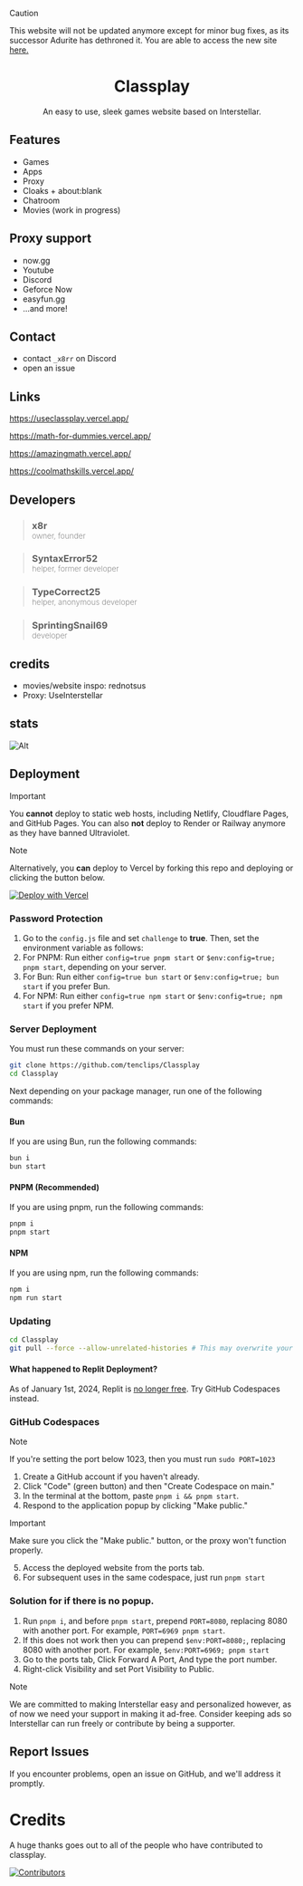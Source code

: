 > [!CAUTION]
> This website will not be updated anymore except for minor bug fixes, as its successor Adurite has dethroned it. You are able to access the new site <a href="https://useadurite.netlify.app/">here.</a>

<center>
    <h1>Classplay</h1>
    <p>An easy to use, sleek games website based on Interstellar.</p>
</center>

## Features
- Games
- Apps
- Proxy
- Cloaks + about:blank
- Chatroom
- Movies (work in progress)

## Proxy support
- now.gg
- Youtube
- Discord
- Geforce Now
- easyfun.gg
- ...and more!

## Contact
- contact `_x8rr` on Discord
- open an issue

## Links

https://useclassplay.vercel.app/

https://math-for-dummies.vercel.app/

https://amazingmath.vercel.app/

https://coolmathskills.vercel.app/

## Developers

> ### x8r <br> <sub style="font-weight: 200;">owner, founder</sub>

> ### SyntaxError52 <br> <sub style="font-weight: 200;">helper, former developer</sub>

> ### TypeCorrect25 <br> <sub style="font-weight: 200;">helper, anonymous developer</sub>

> ### SprintingSnail69 <br> <sub style="font-weight: 200;">developer</sub>

## credits
- movies/website inspo: rednotsus
- Proxy: UseInterstellar


## stats

![Alt](https://repobeats.axiom.co/api/embed/dba2e85b03b71cd08c71b2235e5b96e087945cd9.svg "Repobeats analytics image")

## Deployment

> [!IMPORTANT]
> You **cannot** deploy to static web hosts, including Netlify, Cloudflare Pages, and GitHub Pages.
> You can also **not** deploy to Render or Railway anymore as they have banned Ultraviolet.

> [!NOTE]
> Alternatively, you **can** deploy to Vercel by forking this repo and deploying or clicking the button below.
> 
> [![Deploy with Vercel](https://vercel.com/button)](https://vercel.com/new/git/external?repository-url=https://github.com/afterddark/classplay)

### Password Protection

1. Go to the `config.js` file and set `challenge` to **true**. Then, set the environment variable as follows:
2. For PNPM: Run either `config=true pnpm start` or `$env:config=true; pnpm start`, depending on your server.
3. For Bun: Run either `config=true bun start` or `$env:config=true; bun start` if you prefer Bun.
4. For NPM: Run either `config=true npm start` or `$env:config=true; npm start` if you prefer NPM.


### Server Deployment

You must run these commands on your server:

```bash
git clone https://github.com/tenclips/Classplay
cd Classplay
```

Next depending on your package manager, run one of the following commands:

#### Bun

If you are using Bun, run the following commands:

```bash
bun i
bun start
```

#### PNPM (Recommended)

If you are using pnpm, run the following commands:

```bash
pnpm i
pnpm start
```

#### NPM

If you are using npm, run the following commands:

```bash
npm i
npm run start
```

### Updating

```bash
cd Classplay
git pull --force --allow-unrelated-histories # This may overwrite your local changes
```

#### What happened to Replit Deployment?

As of January 1st, 2024, Replit is [no longer free](https://blog.replit.com/hosting-changes). Try GitHub Codespaces instead.

### GitHub Codespaces

> [!NOTE]
> If you're setting the port below 1023, then you must run `sudo PORT=1023`

1. Create a GitHub account if you haven't already.
2. Click "Code" (green button) and then "Create Codespace on main."
3. In the terminal at the bottom, paste `pnpm i && pnpm start`.
4. Respond to the application popup by clicking "Make public."
> [!IMPORTANT]
> Make sure you click the "Make public." button, or the proxy won't function properly.
5. Access the deployed website from the ports tab.
6. For subsequent uses in the same codespace, just run `pnpm start`

### Solution for if there is no popup.

1. Run `pnpm i`, and before `pnpm start`, prepend `PORT=8080`, replacing 8080 with another port. For example, `PORT=6969 pnpm start`.
2. If this does not work then you can prepend `$env:PORT=8080;`, replacing 8080 with another port. For example, `$env:PORT=6969; pnpm start`
3. Go to the ports tab, Click Forward A Port, And type the port number.
4. Right-click Visibility and set Port Visibility to Public.

> [!NOTE]
> We are committed to making Interstellar easy and personalized however, as of now we need your support in making it ad-free. Consider keeping ads so Interstellar can run freely or contribute by being a supporter.

## Report Issues

If you encounter problems, open an issue on GitHub, and we'll address it promptly.

# Credits

A huge thanks goes out to all of the people who have contributed to classplay.

[![Contributors](https://contrib.rocks/image?repo=afterddark/classplay)](https://github.com/afterddark/classplay/graphs/contributors)

